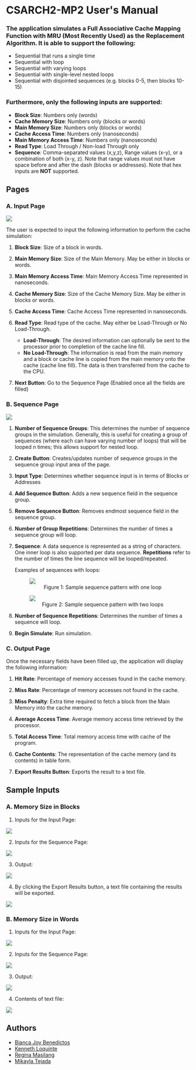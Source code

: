﻿# CSARCH2-MP2 User's Manual
### The application simulates a Full Associative Cache Mapping Function with MRU (Most Recently Used) as the Replacement Algorithm. It is able to support the following:
- Sequential that runs a single time
- Sequential with loop
- Sequential with varying loops
- Sequential with single-level nested loops
- Sequential with disjointed sequences (e.g. blocks 0-5, then blocks 10-15)

### Furthermore, only the following inputs are supported:
- **Block Size**: Numbers only (words)
- **Cache Memory Size**: Numbers only (blocks or words)
- **Main Memory Size**: Numbers only (blocks or words)
- **Cache Access Time**: Numbers only (nanoseconds)
- **Main Memory Access Time**: Numbers only (nanoseconds)
- **Read Type**: Load Through / Non-load Through only
- **Sequence**: Comma-separated values (x,y,z), Range values (x-y), or a combination of both (x-y, z). Note that range values must not have space before and after the dash (blocks or addresses). Note that hex inputs are **NOT** supported.

## **Pages**
### **A. Input Page**

<img src="input_page.jpg">

The user is expected to input the following information to perform the cache simulation:
1. **Block Size**: Size of a block in words.
2. **Main Memory Size**: Size of the Main Memory. May be either in blocks or words.

3. **Main Memory Access Time**: Main Memory Access Time represented in nanoseconds.
4. **Cache Memory Size**: Size of the Cache Memory Size. May be either in blocks or words.

5. **Cache Access Time**: Cache Access Time represented in nanoseconds.

6. **Read Type**: Read type of the cache. May either be Load-Through or No Load-Through.
    - **Load-Through**: The desired information can optionally be sent to the processor prior to completion of the cache line fill.
    - **No Load-Through**: The information is read from the main memory and a block or cache line is copied from the main memory onto the cache (cache line fill). The data is then transferred from the cache to the CPU.
    
7. **Next Button**: Go to the Sequence Page (Enabled once all the fields are filled)

### **B. Sequence Page**

<img src="sequence_page.jpg">

1. **Number of Sequence Groups**: This determines the number of sequence groups in the simulation. Generally, this is useful for creating a group of sequences (where each can have varying number of loops) that will be looped *n* times; this allows support for nested loop. 

2. **Create Button**: Creates/updates number of sequence groups in the sequence group input area of the page.

3. **Input Type**: Determines whether sequence input is in terms of Blocks or Addresses

4.  **Add Sequence Button**: Adds a new sequence field in the sequence group.

5. **Remove Sequence Button**: Removes endmost sequence field in the sequence group.

6. **Number of Group Repetitions**: Determines the number of times a sequence group will loop.

7. **Sequence**: A data sequence is represented as a string of characters. One inner loop is also supported per data sequence. **Repetitions** refer to the number of times the line sequence will be looped/repeated.
  
    Examples of sequences with loops:
    
    <figure class="image">
    <img src="SeqLoop2.png"> 
    <center><figcaption>Figure 1: Sample sequence pattern with one loop</figcaption></center>
    </figure>
    
    <figure class="image">
    <img src="SeqLoop1.png">
    <center><figcaption>Figure 2: Sample sequence pattern with two loops</figcaption></center>
    </figure>


8. **Number of Sequence Repetitions**: Determines the number of times a sequence will loop.

9. **Begin Simulate**: Run simulation. 

### **C. Output Page**
Once the necessary fields have been filled up, the application will display the following information:
1. **Hit Rate**: Percentage of memory accesses found in the cache memory.
  
2. **Miss Rate**: Percentage of memory accesses not found in the cache.
  
3. **Miss Penalty**: Extra time required to fetch a block from the Main Memory into the cache memory.  

4. **Average Access Time**:  Average memory access time retrieved by the processor.
  
5. **Total Access Time**: Total memory access time with cache of the program.
  
6. **Cache Contents**: The representation of the cache memory (and its contents) in table form.

7. **Export Results Button**: Exports the result to a text file.

## **Sample Inputs**
### **A. Memory Size in Blocks**
1. Inputs for the Input Page:  
<img src="sample_input.png"> 

2. Inputs for the Sequence Page:  
<img src="sample_seq.png"> 

3. Output:  
<img src="sample_output.png">

4. By clicking the Export Results button, a text file containing the results will be exported.  
<img src="sample_result.png">

### **B. Memory Size in Words**
1. Inputs for the Input Page:  
<img src="sample_input2.png"> 

2. Inputs for the Sequence Page:  
<img src="sample_seq2.png"> 

3. Output:  
<img src="sample_output2.png">

4. Contents of text file:   
<img src="sample_result2.png">

## **Authors**
- [Bianca Joy Benedictos](https://www.facebook.com/biancajoyrb/)
- [Kenneth Loquinte](https://www.facebook.com/loquintek)
- [Regina Masilang](https://www.facebook.com/ReginaMasiIang/)
- [Mikayla Tejada](https://www.facebook.com/kikay30) 

